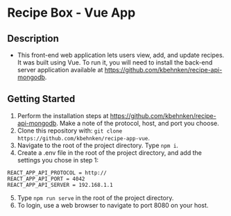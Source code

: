 # Recipe Box - Vue App

## Description

- This front-end web application lets users view, add, and update recipes. It was built using Vue. To run it, you will need to install the back-end server application available at https://github.com/kbehnken/recipe-api-mongodb.

## Getting Started

1. Perform the installation steps at https://github.com/kbehnken/recipe-api-mongodb. Make a note of the protocol, host, and port you choose.
2. Clone this repository with: `git clone https://github.com/kbehnken/recipe-app-vue`.
3. Navigate to the root of the project directory. Type `npm i`.
4. Create a .env file in the root of the project directory, and add the settings you chose in step 1:
```
REACT_APP_API_PROTOCOL = http://
REACT_APP_API_PORT = 4042
REACT_APP_API_SERVER = 192.168.1.1
```
5. Type `npm run serve` in the root of the project directory.
6. To login, use a web browser to navigate to port 8080 on your host.
